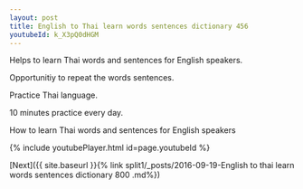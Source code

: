 ```yaml
---
layout: post
title: English to Thai learn words sentences dictionary 456 
youtubeId: k_X3pQ0dHGM
---
```

 
 
Helps to learn Thai words and sentences for English speakers.

Opportunitiy to repeat the words sentences. 

Practice Thai language. 
 
10 minutes practice every day. 
 
How to learn Thai words and sentences for English speakers 
 
{% include youtubePlayer.html id=page.youtubeId %}
 
 
[Next]({{ site.baseurl }}{% link  split1/_posts/2016-09-19-English to thai learn words sentences dictionary 800 .md%})
 
